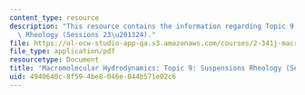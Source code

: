 ```yaml
---
content_type: resource
description: "This resource contains the information regarding Topic 9: Suspensions\
  \ Rheology (Sessions 23\u201324)."
file: https://ol-ocw-studio-app-qa.s3.amazonaws.com/courses/2-341j-macromolecular-hydrodynamics-spring-2016/4940640c8f594be8046e044b571e02c6_MIT2_341JS16_Lec23-slides.pdf
file_type: application/pdf
resourcetype: Document
title: 'Macromolecular Hydrodynamics: Topic 9: Suspensions Rheology (Sessions 23-24)'
uid: 4940640c-8f59-4be8-046e-044b571e02c6
---
```

